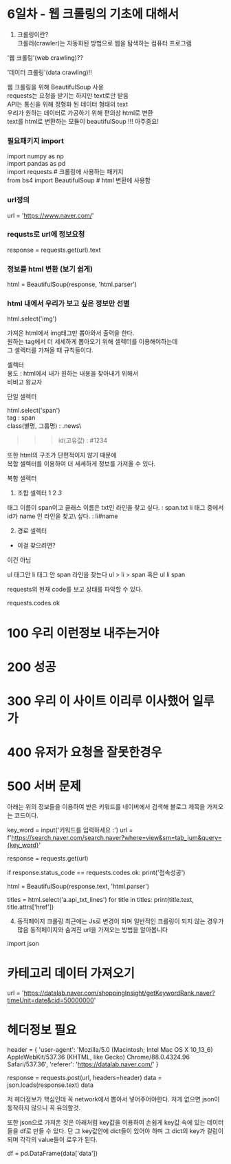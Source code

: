 # 6일차 - 웹 크롤링의 기초에 대해서

1. 크롤링이란?\
크롤러(crawler)는 자동화된 방법으로 웹을 탐색하는 컴퓨터 프로그램

'웹 크롤링'(web crawling)??

'데이터 크롤링'(data crawling)!!

웹 크롤링을 위해 BeautifulSoup 사용\
requests는 요청을 받기는 하지만 text로만 받음\
API는 통신을 위해 정형화 된 데이터 형태의 text\
우리가 원하는 데이터로 가공하기 위해 편의상 html로 변환\
text를 html로 변환하는 모듈이 beautifulSoup !!! 아주중요!

### 필요패키지 import
import numpy as np\
import pandas as pd\
import requests # 크롤링에 사용하는 패키지\
from bs4 import BeautifulSoup # html 변환에 사용함

### url정의
url = 'https://www.naver.com/'

### requsts로 url에 정보요청
response = requests.get(url).text

### 정보를 html 변환 (보기 쉽게)
html = BeautifulSoup(response, 'html.parser')

### html 내에서 우리가 보고 싶은 정보만 선별
html.select('img')

가져온 html에서 img태그만 뽑아와서 출력을 한다.\
원하는 tag에서 더 세세하게 뽑아오기 위해 셀렉터를 이용해야하는데\
그 셀렉터를 가져올 때 규칙들이다.

셀렉터\
용도 : html에서 내가 원하는 내용을 찾아내기 위해서\
<span class="news" id="1234">비비고 왕교자</span>

단일 셀렉터

html.select('span')\
tag : span\
class(별명, 그룹명) : .news\
>>> id(고유값) : #1234

또한 html의 구조가 단편적이지 않기 때문에 \
복합 셀렉터를 이용하여 더 세세하게 정보를 가져올 수 있다.

복합 셀렉터
1. 조합 셀렉터
<span>1</span>
<span class="txt">2</span>
<em class="txt">3</em>

태그 이름이 span이고 클래스 이름은 txt인 라인을 찾고 싶다. : span.txt 
li 태그 중에서 id가 name 인 라인을 찾고\ 싶다. : li#name

2. 경로 셀렉터
<ul>
    <li><span>이걸 찾으려면?</span></li>
</ul>
<span>이건 아님</span>

ul 태그안 li 태그 안 span 라인을 찾는다
ul > li > span 혹은 ul li span

requests의 현재 code를 보고 상태를 파악할 수 있다.

requests.codes.ok
# 100 우리 이런정보 내주는거야
# 200 성공
# 300 우리 이 사이트 이리루 이사했어 일루가
# 400 유저가 요청을 잘못한경우
# 500 서버 문제

아래는 위의 정보들을 이용하여 받은 키워드를 네이버에서 검색해
블로그 제목을 가져오는 코드이다.

key_word = input('키워드를 입력하세요 :')
url = f'https://search.naver.com/search.naver?where=view&sm=tab_jum&query={key_word}'

response = requests.get(url)

if response.status_code == requests.codes.ok:
    print('접속성공')

html = BeautifulSoup(response.text, 'html.parser')

titles = html.select('a.api_txt_lines')
for title in titles:
    print(title.text, title.attrs['href'])


4. 동적페이지 크롤링
최근에는 Js로 변경이 되며 일반적인 크롤링이 되지 않는 경우가 많음
동적페이지와 숨겨진 url을 가져오는 방법을 알아봅니다

import json

# 카테고리 데이터 가져오기
url = 'https://datalab.naver.com/shoppingInsight/getKeywordRank.naver?timeUnit=date&cid=50000000'

# 헤더정보 필요
header = {
    'user-agent': 'Mozilla/5.0 (Macintosh; Intel Mac OS X 10_13_6) AppleWebKit/537.36 (KHTML, like Gecko) Chrome/88.0.4324.96 Safari/537.36',
    'referer': 'https://datalab.naver.com/'
}

response = requests.post(url, headers=header)
data = json.loads(response.text)
data

저 헤더정보가 핵심인데 꼭 network에서 뽑아서 넣어주어야한다.
저게 없으면 json이 동작하지 않으니 꼭 유의할것.

또한 json으로 가져온 것은 아래처럼 key값을 이용하여 손쉽게 key값
속에 있는 데이터들을 df로 만들 수 있다.
단 그 key값안에 dict들이 있어야 하며 그 dict의 key가 컬럼이 되며
각각의 value들이 로우가 된다.

df = pd.DataFrame(data['data'])
